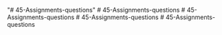 "# 45-Assignments-questions" 
#   4 5 - A s s i g n m e n t s - q u e s t i o n s  
 #   4 5 - A s s i g n m e n t s - q u e s t i o n s  
 #   4 5 - A s s i g n m e n t s - q u e s t i o n s  
 #   4 5 - A s s i g n m e n t s - q u e s t i o n s  
 